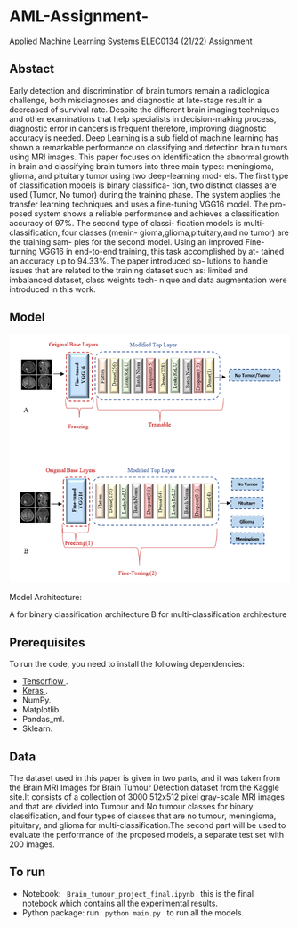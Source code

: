 # AML-Assignment-
Applied Machine Learning Systems ELEC0134 (21/22) Assignment 
 

## Abstact
Early detection and discrimination of brain tumors remain a radiological challenge, both misdiagnoses and diagnostic at late-stage result in a decreased of survival rate. Despite the different brain imaging techniques and other examinations that help specialists in decision-making process, diagnostic error in cancers is frequent therefore, improving diagnostic accuracy is needed. Deep Learning is a sub field of machine learning has shown a remarkable performance on classifying and detection brain tumors using MRI images. This paper focuses on identification the abnormal growth in brain and classifying brain tumors into three main types: meningioma, glioma, and pituitary tumor using two deep-learning mod- els. The first type of classification models is binary classifica- tion, two distinct classes are used (Tumor, No tumor) during the training phase. The system applies the transfer learning techniques and uses a fine-tuning VGG16 model. The pro- posed system shows a reliable performance and achieves a classification accuracy of 97%. The second type of classi- fication models is multi-classification, four classes (menin- gioma,glioma,pituitary,and no tumor) are the training sam- ples for the second model. Using an improved Fine-tunning VGG16 in end-to-end training, this task accomplished by at- tained an accuracy up to 94.33%. The paper introduced so- lutions to handle issues that are related to the training dataset such as: limited and imbalanced dataset, class weights tech- nique and data augmentation were introduced in this work.


## Model

![test](/images/Model_Architecture.PNG)

Model Architecture: 

A for binary classification architecture
B for multi-classification architecture

## Prerequisites

To run the code, you need to install the following dependencies:
* <a href="https://www.tensorflow.org/"> Tensorflow </a>.
* <a href="https://keras.io"> Keras </a>. 
* NumPy.
* Matplotlib.
* Pandas_ml.
* Sklearn.


## Data
The dataset used in this paper is given in two parts, and it was
taken from the Brain MRI Images for Brain Tumour Detection
dataset from the Kaggle site.It consists of a collection
of 3000 512x512 pixel gray-scale MRI images and that
are divided into Tumour and No tumour classes for binary
classification, and four types of classes that are no tumour,
meningioma, pituitary, and glioma for multi-classification.The second part will be used
to evaluate the performance of the proposed models, a separate
test set with 200 images.

## To run

- Notebook:  <code> Brain_tumour_project_final.ipynb </code> this is the final notebook which contains all the experimental results.
- Python package: run <code> python main.py </code> to run all the models.

